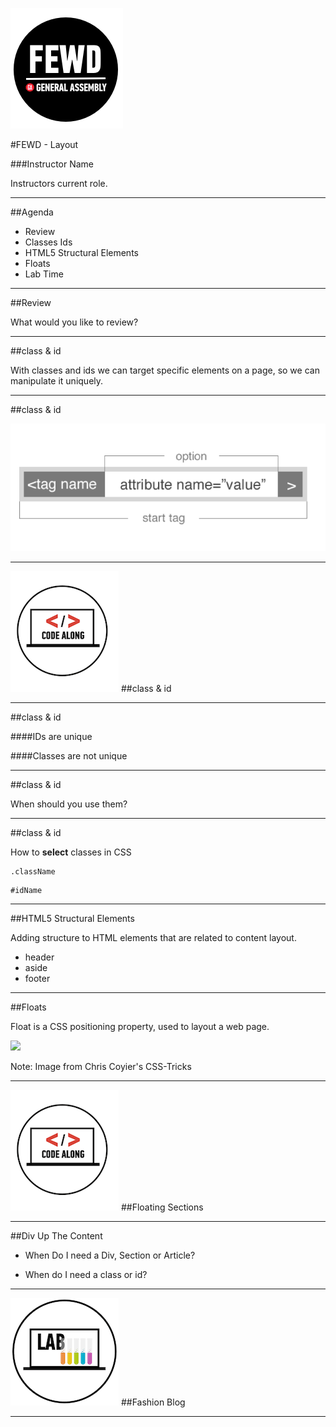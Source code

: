 ![GeneralAssemb.ly](../../img/icons/FEWD_Logo.png)

#FEWD - Layout

###Instructor Name

Instructors current role.

---


##Agenda

*	Review
*	Classes Ids
*	HTML5 Structural Elements
*	Floats
*	Lab Time

---

##Review

What would you like to review?

---


##class & id

With classes and ids we can target specific elements on a page, so we can manipulate it uniquely.

---

##class & id

![](../../img/unit_1/tags_attributes.png)

---


![GeneralAssemb.ly](../../img/icons/code_along.png)
##class & id

---

##class & id

####IDs are unique

####Classes are not unique

---

##class & id

When should you use them?

---

##class & id

How to __select__ classes in CSS

```
.className
```

```
#idName
```

---

##HTML5 Structural Elements

Adding structure to HTML elements that are related to content layout.

*	header
*	aside
*	footer

---


##Floats

Float is a CSS positioning property, used to layout a web page. 

![](http://css-tricks.com/wp-content/csstricks-uploads/web-layout.png)

Note:
Image from Chris Coyier's CSS-Tricks

---

![GeneralAssemb.ly](../../img/icons/code_along.png)
##Floating Sections

---

##Div Up The Content

*	When Do I need a Div, Section or Article?

*	When do I need a class or id?

---


![GeneralAssemb.ly](../../img/icons/exercise_icon_md.png)
##Fashion Blog

---
